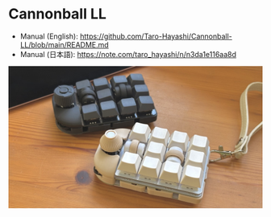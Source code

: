 # Cannonball LL

- Manual (English): https://github.com/Taro-Hayashi/Cannonball-LL/blob/main/README.md
- Manual (日本語): https://note.com/taro_hayashi/n/n3da1e116aa8d

![](https://github.com/Taro-Hayashi/Cannonball-LL/blob/main/img/IMG_0243.jpg?raw=true)
